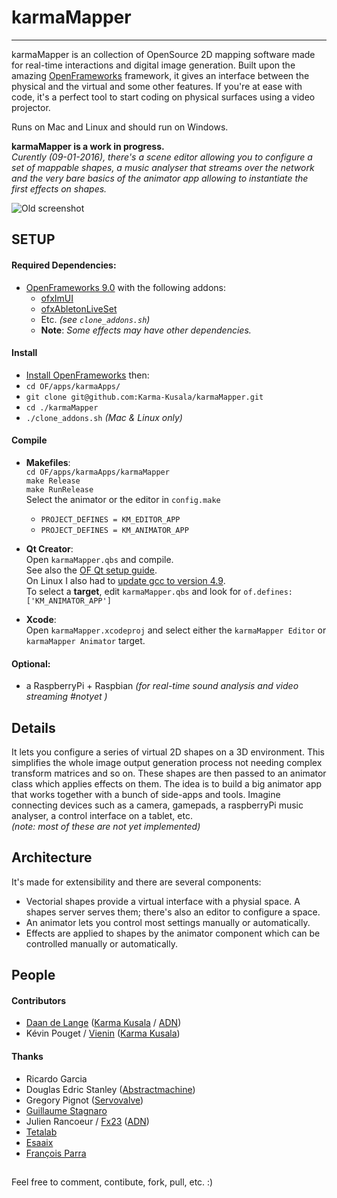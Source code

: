 # karmaMapper
________

karmaMapper is an collection of OpenSource 2D mapping software made for real-time interactions and digital image generation. Built upon the amazing [OpenFrameworks](http://www.openframeworks.cc/) framework, it gives an interface between the physical and the virtual and some other features. If you're at ease with code, it's a perfect tool to start coding on physical surfaces using a video projector.

Runs on Mac and Linux and should run on Windows. 

__karmaMapper is a work in progress.__  
_Curently (09-01-2016), there's a scene editor allowing you to configure a set of mappable shapes, a music analyser that streams over the network and the very bare basics of the animator app allowing to instantiate the first effects on shapes._

![Old screenshot](https://raw.githubusercontent.com/Karma-Kusala/karmaMapper/master/karmaMapper.png)

## SETUP
#### Required Dependencies:  
- [OpenFrameworks 9.0](http://www.openframeworks.cc/) with the following addons:  
	- [ofxImUI](https://github.com/jvcleave/ofxImGui)
	- [ofxAbletonLiveSet](https://github.com/satoruhiga/ofxAbletonLiveSet)	
	- Etc. _(see `clone_addons.sh`)_
	- __Note__: _Some effects may have other dependencies._
 
#### Install
- [Install OpenFrameworks](http://openframeworks.cc/setup/) then:
- `cd OF/apps/karmaApps/`
- `git clone git@github.com:Karma-Kusala/karmaMapper.git`
- `cd ./karmaMapper`
- `./clone_addons.sh` _(Mac & Linux only)_

#### Compile
- **Makefiles**:  
`cd OF/apps/karmaApps/karmaMapper`  
`make Release`  
`make RunRelease`   
Select the animator or the editor in `config.make`  
	- `PROJECT_DEFINES = KM_EDITOR_APP`
	- `PROJECT_DEFINES = KM_ANIMATOR_APP`
  
- **Qt Creator**:  
Open `karmaMapper.qbs` and compile.  
See also the [OF Qt setup guide](http://openframeworks.cc/setup/qtcreator/).  
On Linux I also had to [update gcc to version 4.9](http://askubuntu.com/questions/428198/getting-installing-gcc-g-4-9-on-ubuntu).  
To select a **target**, edit `karmaMapper.qbs` and look for `of.defines: ['KM_ANIMATOR_APP']`  

- **Xcode**:  
Open `karmaMapper.xcodeproj` and select either the `karmaMapper Editor` or `karmaMapper Animator` target.

#### Optional:
- a RaspberryPi + Raspbian _(for real-time sound analysis and video streaming #notyet )_

## Details
It lets you configure a series of virtual 2D shapes on a 3D environment. This simplifies the whole image output generation process not needing complex transform matrices and so on. These shapes are then passed to an animator class which applies effects on them. The idea is to build a big animator app that works together with a bunch of side-apps and tools. Imagine connecting devices such as a camera, gamepads, a raspberryPi music analyser, a control interface on a tablet, etc.  
_(note: most of these are not yet implemented)_

## Architecture
It's made for extensibility and there are several components:

- Vectorial shapes provide a virtual interface with a physial space. A shapes server serves them; there's also an editor to configure a space.
- An animator lets you control most settings manually or automatically.
- Effects are applied to shapes by the animator component which can be controlled manually or automatically.


## People
#### Contributors
- [Daan de Lange](http://daandelange.com/) ([Karma Kusala](http://karma-kusala.com/) / [ADN](http://artdistorsionsnumeriques.com/))
- Kévin Pouget / [Vienin](https://soundcloud.com/vienin) ([Karma Kusala](http://karma-kusala.com/))  

#### Thanks
 - Ricardo Garcia
 - Douglas Edric Stanley ([Abstractmachine](http://www.abstractmachine.net/))
 - Gregory Pignot ([Servovalve](http://www.servovalve.org/))
 - [Guillaume Stagnaro](http://stagnaro.net/)
 - Julien Rancoeur / [Fx23](https://soundcloud.com/fx23) ([ADN](http://artdistorsionsnumeriques.com/))
 - [Tetalab](http://tetalab.org/)
 - [Esaaix](http://ecole-art-aix.fr/)
 - [François Parra](http://www.autotune.eu/)

##  
Feel free to comment, contibute, fork, pull, etc. :)